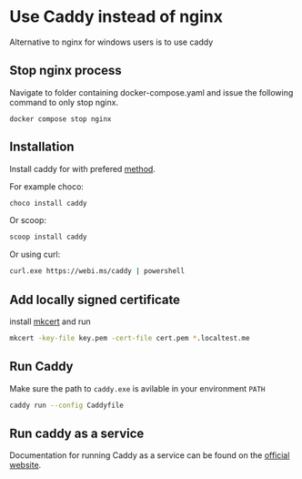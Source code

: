 # Use Caddy instead of nginx

Alternative to nginx for windows users is to use caddy

## Stop nginx process

Navigate to folder containing docker-compose.yaml and issue the following command to only stop nginx.

```
docker compose stop nginx
```

## Installation

Install caddy for with prefered [method](https://caddyserver.com/docs/install#install).

For example choco:

```bash
choco install caddy
```

Or scoop:

```bash
scoop install caddy
```

Or using curl:

```bash
curl.exe https://webi.ms/caddy | powershell
```

## Add locally signed certificate

install [mkcert](https://github.com/FiloSottile/mkcert) and run

```bash
mkcert -key-file key.pem -cert-file cert.pem *.localtest.me
```

## Run Caddy

Make sure the path to `caddy.exe` is avilable in your environment `PATH`

```bash
caddy run --config Caddyfile
```

## Run caddy as a service

Documentation for running Caddy as a service can be found on the [official website](https://caddyserver.com/docs/running#windows-service).
